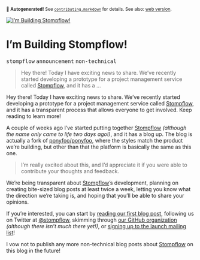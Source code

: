 <sub>&#x1F6A8; <strong>Autogenerated!</strong> See <a href="https://github.com/ponyfoo/articles/tree/noindex/contributing.markdown"><code>contributing.markdown</code></a> for details. See also: <a href="https://ponyfoo.com/articles/building-stompflow">web version</a>.</sub>

<a href="https://ponyfoo.com/articles/building-stompflow"><div><img src="https://i.imgur.com/rPeTuho.jpg" alt="I&#x2019;m Building Stompflow!"></div></a>

<h1>I&#x2019;m Building Stompflow!</h1>

<p><kbd>stompflow</kbd> <kbd>announcement</kbd> <kbd>non-technical</kbd></p>

<blockquote><p>Hey there! Today I have exciting news to share. We&#x2019;ve recently started developing a prototype for a project management service called <a href="http://stompflow.com/" target="_blank">Stompflow</a>, and it has a &#x2026;</p></blockquote>

<div><p>Hey there! Today I have exciting news to share. We&#x2019;ve recently started developing a prototype for a project management service called <a href="http://stompflow.com/" target="_blank">Stompflow</a>, and it has a transparent process that allows everyone to get involved. Keep reading to learn more!</p></div>

<blockquote></blockquote>

<div><p>A couple of weeks ago I&#x2019;ve started putting together <a href="http://stompflow.com/" target="_blank">Stompflow</a> <em>(although the name only came to life two days ago!)</em>, and it has a blog up. The blog is actually a fork of <a href="https://github.com/ponyfoo/ponyfoo" target="_blank">ponyfoo/ponyfoo</a>, where the styles match the product we&#x2019;re building, but other than that the platform is basically the same as this one.</p> <blockquote> <p>I&#x2019;m really excited about this, and I&#x2019;d appreciate it if you were able to contribute your thoughts and feedback.</p> </blockquote></div>

<div><p>We&#x2019;re being transparent about <a href="http://stompflow.com/" target="_blank" aria-label="Stompflow is a hassle-free project management service">Stompflow</a>&#x2019;s development, planning on creating bite-sized blog posts at least twice a week, letting you know what the direction we&#x2019;re taking is, and hoping that you&#x2019;ll be able to share your opinions.</p> <p>If you&#x2019;re interested, you can start by <a href="http://blog.stompflow.com/articles/stompflow-begins" target="_blank" aria-label="Stompflow Begins">reading our first blog post</a>, following us on Twitter at <a href="https://twitter.com/stompflow" target="_blank" aria-label="@stompflow on Twitter">@stompflow</a>, skimming through <a href="https://github.com/stompflow" target="_blank" aria-label="stompflow on GitHub">our GitHub organization</a> <em>(although there isn&#x2019;t much there yet!)</em>, or <a href="http://stompflow.com/" target="_blank" aria-label="Stompflow is a hassle-free project management service">signing up to the launch mailing list</a>!</p> <p>I vow not to publish any more non-technical blog posts about <a href="http://stompflow.com/" target="_blank" aria-label="Stompflow is a hassle-free project management service">Stompflow</a> on this blog in the future!</p></div>
